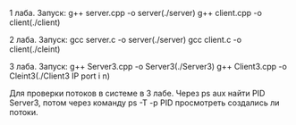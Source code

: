 1 лаба. Запуск: g++ server.cpp -o server(./server)   g++ client.cpp -o client(./client)

2 лаба. Запуск: gcc server.c -o server(./server)   gcc client.c -o client(./cleint)

3 лаба. Запуск: g++ Server3.cpp -o Server3(./Server3)    g++ Client3.cpp -o Cleint3(./Client3 IP port i n)

Для проверки потоков в системе в 3 лабе. Через ps aux найти PID Server3, потом через команду ps -T -p PID просмотреть создались ли потоки.
